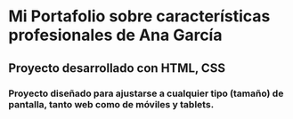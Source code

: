 # Mi Portafolio sobre características profesionales de Ana García

## Proyecto desarrollado con HTML, CSS

### Proyecto diseñado para ajustarse a cualquier tipo (tamaño) de pantalla, tanto web como de móviles y tablets.
